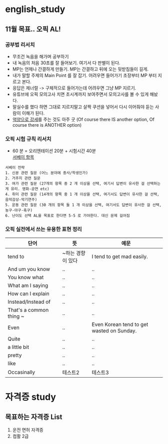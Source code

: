 # english_study
## 11월 목표.. 오픽 AL! 

### 공부법 리서치 
+ 무조건 녹음을 해가며 공부하기
+ 내 녹음의 처음 30초를 잘 들어보기. 여기서 다 판별이 된다. 
+ MP는 언제나 간결하게 만들기. MP는 간결하고 뒤에 오는 뒷받침들이 길게. 
+ 내가 말할 주제의 Main Point 를 잘 잡기. 어려우면 들어가기 초장부터 MP 부터 지르고 본다. 
+ 응답은 제너럴 -> 구체적으로 들어가는데 어려우면 그냥 MP 지르기.   
+ 유튜브에 오픽 모의고사 치면 초시계까지 보여주면서 모의고사를 볼 수 있게 해놨다.  
+ 말실수를 했다 하면 그대로 지르지말고 살짝 쿠션을 넣어서 다시 이어줘야 듣는 사람이 이해가 된다. 
+ <U>억양으로 강세</U>를 주는 것도 아주 굿 (Of course there IS another option, Of course there is ANOTHER option)


### 오픽 시험 규칙 리서치 
+ 60 분 = 오리엔테이션 20분 + 시험시간 40분   
[서베이 항목](https://m.blog.naver.com/china20121/221796005353)
```
서베이 전략 
1. 신분 관련 질문 (어느 분야에 종사/학생인가)
2. 거주지 관련 질문
3. 여가 관련 질문 (27개의 항목 중 2 개 이상을 선택, 여기서 답변이 유사한 걸 선택하는게 유리. 영화-공연 etc)
4. 취미 관련 질문 (14개의 항목 중 1 개 이상을 선택, 여기서도 답변이 유사한 걸 선택, 음악감상-악기연주) 
5. 운동 관련 질문 (30 개의 항목 둘 1 개 이상을 선택, 여기서도 답변이 유사한 걸 선택, 농구-야구-축구)
6. 난이도 선택 AL을 목표로 한다면 5-5 로 가야한다. 대신 문제 길어짐
```


### 오픽 실전에서 쓰는 유용한 표현 정리 
|단어|뜻|예문|
|------|---|---|
|tend to|~하는 경향이 있다|I tend to get mad easily.|
|And um you know|..|..|
|You know what|..|..|
|What am I saying|..|..|
|How can I explain|..|..|
|Instead/Instead of|..|..|
|That's a common thing ~|..|..|
|Even|..|Even Korean tend to get wasted on Sunday.|
|Quite|..|..|
|a little bit|..|..|
|pretty|..|..|
|like|..|..|
|Occasinally|테스트2|테스트3|

# 자격증 study 
## 목표하는 자격증 List 
1. 운전 면허 자격증
2. 컴활 2급 
